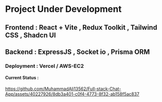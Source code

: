 # Project Under Development

## **Frontend** : React + Vite , Redux Toolkit , Tailwind CSS , Shadcn UI

## **Backend** : ExpressJS , Socket io , Prisma ORM

### Deployment : Vercel / AWS-EC2

#### Current Status :

https://github.com/MuhammadAli13562/Full-stack-Chat-App/assets/40227926/8db3a401-c0f4-4773-8f32-ab158f5ac837


